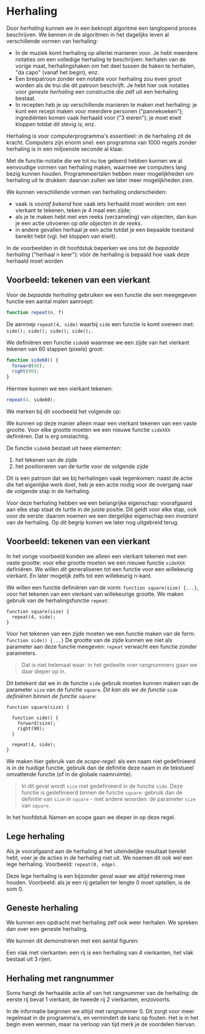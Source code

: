 # Herhaling

Door *herhaling* kunnen we in een beknopt algoritme een langlopend proces beschrijven. We kennen in de algoritmen in het dagelijks leven al verschillende vormen van herhaling:

* In de muziek komt herhaling op allerlei manieren voor. Je hebt meerdere notaties om een volledige herhaling te beschrijven: herhalen van de vorige maat, herhalingshaken om het deel tussen de haken te herhalen, "da capo" (vanaf het begin), enz.
* Een breipatroon zonder een notatie voor herhaling zou even groot worden als de trui die dit patroon beschrijft. Je hebt hier ook notaties voor *geneste herhaling* een constructie die zelf uit een herhaling bestaat.
* In recepten heb je op verschillende manieren te maken met herhaling: je kunt een recept maken voor meerdere personen ("pannekoeken"); ingrediënten komen vaak herhaald voor ("3 eieren"); je moet eiwit kloppen totdat dit stevig is; enz.

Herhaling is voor computerprogramma's essentieel: in de herhaling zit de kracht. Computers zijn enorm snel: een programma van 1000 regels zonder herhaling is in een miljoenste seconde al klaar.

Met de functie-notatie die we tot nu toe geleerd hebben kunnen we al eenvoudige vormen van herhaling maken, waarmee we computers lang bezig kunnen houden. Programmeertalen hebben meer mogelijkheden om herhaling uit te drukken: daarvan zullen we later meer mogelijkheden zien.

We kunnen verschillende vormen van herhaling onderscheiden:

* vaak is *vooraf bekend* hoe vaak iets herhaald moet worden: om een vierkant te tekenen, teken je 4 maal een zijde;
* als je te maken hebt met een reeks (verzameling) van objecten, dan kun je een actie uitvoeren op *alle objecten in de reeks*.
* in andere gevallen herhaal je een actie totdat je een bepaalde toestand bereikt hebt (vgl. het kloppen van eiwit).

In de voorbeelden in dit hoofdstuk beperken we ons tot de *bepaalde herhaling* ("herhaal n keer"): vóór de herhaling is bepaald hoe vaak deze herhaald moet worden 

## Voorbeeld: tekenen van een vierkant

Voor de *bepaalde herhaling* gebruiken we een functie die een meegegeven functie een aantal malen aanroept:

```js
function repeat(n, f)
```

De aanroep `repeat(4, side)` waarbij `side` een functie is komt overeen met: `side(); side(); side(); side();`.

We definiëren een functie `side60` waarmee we een zijde van het vierkant tekenen van 60 stappen (pixels) groot:

```js
function side60() {
  forward(60);
  right(90);
}
```

Hiermee kunnen we een vierkant tekenen:

```js
repeat(4, side60);
```

We merken bij dit voorbeeld het volgende op:

We kunnen op deze manier alleen maar een vierkant tekenen van een vaste grootte. Voor elke grootte moeten we een nieuwe functie `sideXXX` definiëren. Dat is erg omslachtig.

De functie `side60` bestaat uit twee elementen:

1. het tekenen van de zijde
2. het positioneren van de turtle voor de volgende zijde

Dit is een patroon dat we bij herhalingen vaak tegenkomen: naast de actie die het eigenlijke werk doet, heb je een actie nodig voor de overgang naar de volgende stap in de herhaling.

Voor deze herhaling hebben we een belangrijke eigenschap: voorafgaand aan elke stap staat de turtle in de juiste positie. Dit geldt voor elke stap, ook voor de eerste: daarom noemen we een dergelijke eigenschap een *invariant* van de herhaling. Op dit begrip komen we later nog uitgebreid terug.

## Voorbeeld: tekenen van een vierkant

In het vorige voorbeeld konden we alleen een vierkant tekenen met een vaste grootte: voor elke grootte moeten we een nieuwe functie `sideXXX` definiëren. We willen dit generaliseren tot een functie voor een willekeurig vierkant. En later mogelijk zelfs tot een willekeurig n-kant.

We willen een functie definiëren van de vorm: `function square(size) {...}`, voor het tekenen van een vierkant van willekeurige grootte. We maken gebruik van de herhalingsfunctie `repeat`:

```
function square(size) {
  repeat(4, side);
}
```

Voor het tekenen van een zijde moeten we een functie maken van de form: `function side() {...}` De grootte van de zijde kunnen we niet als parameter aan deze functie meegeven: `repeat` verwacht een functie zonder parameters.

> Dat is niet helemaal waar: in het gedeelte over rangnummers gaan we daar dieper op in.

Dit betekent dat we in de functie `side` gebruik moeten kunnen maken van de parameter `size` van de functie `square`. *Dit kan als we de functie `side` definiëren binnen de functie `square`*:

```
function square(size) {

  function side() {
    forward(size);
    right(90);
  }
  
  repeat(4, side);
}
```

We maken hier gebruik van de *scope-regel*: als een naam niet gedefinieerd is in de huidige functie, gebruik dan de definitie deze naam in de tekstueel omvattende functie (of in de globale naamruimte).

> In dit geval wordt `size` niet gedefinieerd in de functie `side`. Deze functie is gedefinieerd binnen de functie `square`: gebruik dan de definitie van `size` in `square` - met andere woorden: de parameter `size` van `square`.

In het hoofdstuk Namen en scope gaan we dieper in op deze regel.

## Lege herhaling

Als je voorafgaand aan de herhaling al het uiteindelijke resultaat bereikt hebt, voer je de acties in de herhaling niet uit. We noemen dit ook wel een lege herhaling. Voorbeeld: `repeat(0, edge)`.

Deze lege herhaling is een bijzonder geval waar we altijd rekening mee houden. Voorbeeld: als je een rij getallen ter lengte 0 moet optellen, is de som 0.


## Geneste herhaling

We kunnen een opdracht met herhaling zelf ook weer herhalen. We spreken dan over een geneste herhaling.

We kunnen dit demonstreren met een aantal figuren:

Een vlak met vierkanten: een rij is een herhaling van 4 vierkanten, het vlak bestaat uit 3 rijen.

## Herhaling met rangnummer

Soms hangt de herhaalde actie af van het rangnummer van de herhaling: de eerste rij bevat 1 vierkant, de tweede rij 2 vierkanten, enzovoorts.

In de informatie beginnen we altijd met rangnummer 0. Dit zorgt voor meer regelmaat in de programma's, en vermindert de kans op fouten. Het is in het begin even wennen, maar na verloop van tijd merk je de voordelen hiervan.









